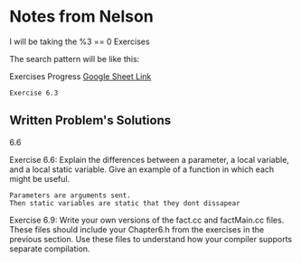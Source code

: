 # Notes from Nelson 


I will be taking the %3 == 0 Exercises

The search pattern will be like this:

Exercises Progress
[Google Sheet Link](https://docs.google.com/spreadsheets/d/1Ou_V5HzMNuFlPko-Ez3fu4mXvaeNGNl7EntsGRMVD68/edit?usp=sharing)

```
Exercise 6.3
```


## Written Problem's Solutions


6.6

Exercise 6.6: Explain the differences between a parameter, a local variable, and a local
static variable. Give an example of a function in which each might be useful.

```
Parameters are arguments sent.
Then static variables are static that they dont dissapear

```


Exercise 6.9: Write your own versions of the fact.cc and factMain.cc files. These
files should include your Chapter6.h from the exercises in the previous section. Use
these files to understand how your compiler supports separate compilation.





